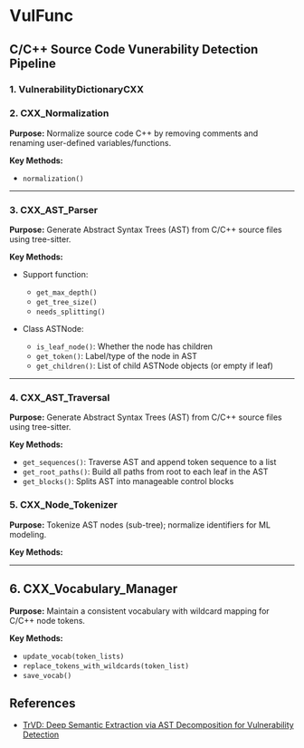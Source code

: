 # VulFunc

## C/C++ Source Code Vunerability Detection Pipeline

### 1. VulnerabilityDictionaryCXX

### 2. CXX_Normalization

**Purpose:** Normalize source code C++ by removing comments and renaming user-defined variables/functions.

**Key Methods:**

* `normalization()`

---

### 3. CXX_AST_Parser

**Purpose:** Generate Abstract Syntax Trees (AST) from C/C++ source files using tree-sitter.

**Key Methods:**

* Support function:
    * `get_max_depth()`
    * `get_tree_size()`
    * `needs_splitting()`

* Class ASTNode: 
    * `is_leaf_node()`: Whether the node has children
    * `get_token()`: Label/type of the node in AST
    * `get_children()`: List of child ASTNode objects (or empty if leaf)

---

### 4. CXX_AST_Traversal
**Purpose:** Generate Abstract Syntax Trees (AST) from C/C++ source files using tree-sitter.

**Key Methods:**

* `get_sequences()`: Traverse AST and append token sequence to a list
* `get_root_paths()`: Build all paths from root to each leaf in the AST
* `get_blocks()`: Splits AST into manageable control blocks

### 5. CXX_Node_Tokenizer

**Purpose:** Tokenize AST nodes (sub-tree); normalize identifiers for ML modeling.

**Key Methods:**

---

## 6. CXX_Vocabulary_Manager

**Purpose:** Maintain a consistent vocabulary with wildcard mapping for C/C++ node tokens.

**Key Methods:**

* `update_vocab(token_lists)`
* `replace_tokens_with_wildcards(token_list)`
* `save_vocab()`

## References
* [TrVD: Deep Semantic Extraction via AST Decomposition for Vulnerability Detection](https://github.com/XUPT-SSS/TrVD/tree/main)
